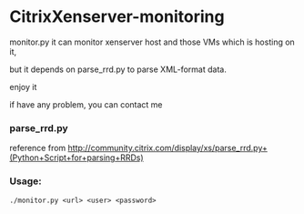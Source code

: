 CitrixXenserver-monitoring
==========================

monitor.py it can monitor xenserver host and those VMs which is hosting on it,

but it depends on parse_rrd.py to parse XML-format data.

enjoy it

if have any problem, you can contact me



### parse_rrd.py
reference from http://community.citrix.com/display/xs/parse_rrd.py+(Python+Script+for+parsing+RRDs)

### Usage:
` ./monitor.py <url> <user> <password> `
